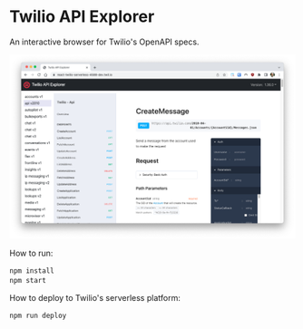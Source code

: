 # Twilio API Explorer

An interactive browser for Twilio's OpenAPI specs.

![Twilio API Explorer](screenshot.png)

How to run:

```bash
npm install
npm start
```

How to deploy to Twilio's serverless platform:

```bash
npm run deploy
```
